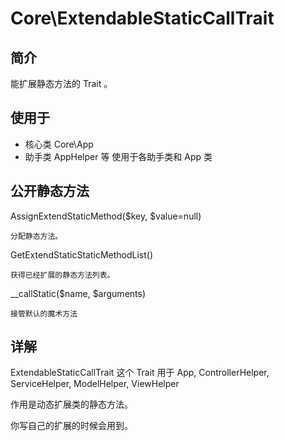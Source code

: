 # Core\ExtendableStaticCallTrait

## 简介

能扩展静态方法的 Trait 。

## 使用于
- 核心类 Core\App 
- 助手类 AppHelper 等
使用于各助手类和 App 类

## 公开静态方法

AssignExtendStaticMethod($key, $value=null)

    分配静态方法。
GetExtendStaticStaticMethodList()
    
    获得已经扩展的静态方法列表。
__callStatic($name, $arguments)
    
    接管默认的魔术方法
## 详解

ExtendableStaticCallTrait 这个 Trait 用于 App, ControllerHelper, ServiceHelper, ModelHelper, ViewHelper

作用是动态扩展类的静态方法。

你写自己的扩展的时候会用到。